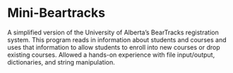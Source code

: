 # Mini-Beartracks 

A simplified version of the University of Alberta’s BearTracks registration system. This program reads in information about students and courses and uses that information to allow students to enroll into new courses or drop existing courses. Allowed a hands-on experience with file input/output, dictionaries, and string manipulation.
